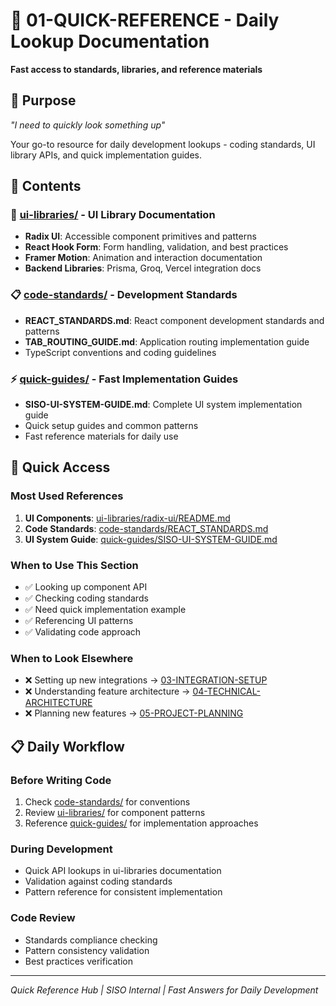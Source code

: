 # 📖 01-QUICK-REFERENCE - Daily Lookup Documentation

**Fast access to standards, libraries, and reference materials**

## 🎯 Purpose
*"I need to quickly look something up"*

Your go-to resource for daily development lookups - coding standards, UI library APIs, and quick implementation guides.

## 📁 Contents

### **🎨 [ui-libraries/](./ui-libraries/)** - UI Library Documentation
- **Radix UI**: Accessible component primitives and patterns
- **React Hook Form**: Form handling, validation, and best practices
- **Framer Motion**: Animation and interaction documentation
- **Backend Libraries**: Prisma, Groq, Vercel integration docs

### **📋 [code-standards/](./code-standards/)** - Development Standards
- **REACT_STANDARDS.md**: React component development standards and patterns
- **TAB_ROUTING_GUIDE.md**: Application routing implementation guide
- TypeScript conventions and coding guidelines

### **⚡ [quick-guides/](./quick-guides/)** - Fast Implementation Guides
- **SISO-UI-SYSTEM-GUIDE.md**: Complete UI system implementation guide
- Quick setup guides and common patterns
- Fast reference materials for daily use

## 🚀 Quick Access

### **Most Used References**
1. **UI Components**: [ui-libraries/radix-ui/README.md](./ui-libraries/radix-ui/README.md)
2. **Code Standards**: [code-standards/REACT_STANDARDS.md](./code-standards/REACT_STANDARDS.md)
3. **UI System Guide**: [quick-guides/SISO-UI-SYSTEM-GUIDE.md](./quick-guides/SISO-UI-SYSTEM-GUIDE.md)

### **When to Use This Section**
- ✅ Looking up component API
- ✅ Checking coding standards
- ✅ Need quick implementation example
- ✅ Referencing UI patterns
- ✅ Validating code approach

### **When to Look Elsewhere**
- ❌ Setting up new integrations → [03-INTEGRATION-SETUP](../03-INTEGRATION-SETUP/)
- ❌ Understanding feature architecture → [04-TECHNICAL-ARCHITECTURE](../04-TECHNICAL-ARCHITECTURE/)
- ❌ Planning new features → [05-PROJECT-PLANNING](../05-PROJECT-PLANNING/)

## 📋 Daily Workflow

### **Before Writing Code**
1. Check [code-standards/](./code-standards/) for conventions
2. Review [ui-libraries/](./ui-libraries/) for component patterns
3. Reference [quick-guides/](./quick-guides/) for implementation approaches

### **During Development**
- Quick API lookups in ui-libraries documentation
- Validation against coding standards
- Pattern reference for consistent implementation

### **Code Review**
- Standards compliance checking
- Pattern consistency validation
- Best practices verification

---
*Quick Reference Hub | SISO Internal | Fast Answers for Daily Development*